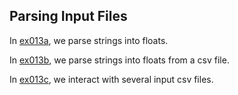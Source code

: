 ## Parsing Input Files

In [ex013a](ex013a_parse_floats), we parse strings into floats.

In [ex013b](ex013b_parse_floats_csv), we parse strings into floats from a csv file.

In [ex013c](ex013c_multiple_input_files), we interact with several input csv files.
